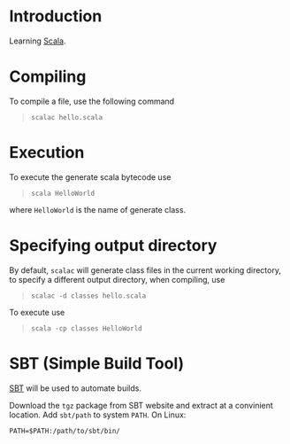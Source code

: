 # Introduction

Learning [Scala](https://www.scala-lang.org/download/).

# Compiling

To compile a file, use  the following command

>`scalac hello.scala`

# Execution

To execute the generate scala bytecode use

>`scala HelloWorld`

where `HelloWorld` is the name of generate class.

# Specifying output directory

By default, `scalac` will generate class files in the current working directory, to specify a different output directory, when compiling, use

> `scalac -d classes hello.scala`

To execute use

> `scala -cp classes HelloWorld`

# SBT (Simple Build Tool)

[SBT](https://www.scala-sbt.org/) will be used to automate builds.

Download the `tgz` package from SBT website and extract at a convinient location.
Add `sbt/path` to system `PATH`. On Linux:

`PATH=$PATH:/path/to/sbt/bin/`




